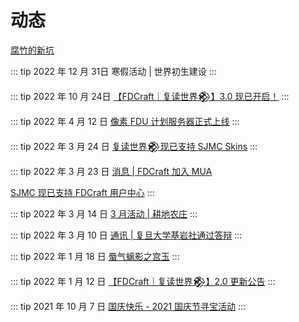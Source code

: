 # 动态

[腐竹的新坑](/news/holes)

::: tip 2022 年 12 月 31日
寒假活动 | 世界初生建设
:::

::: tip 2022 年 10 月 24日
[【FDCraft｜复读世界𒆙】3.0 现已开启！](/news/posts/2022102401)
:::

::: tip 2022 年 4 月 12 日
[像素 FDU 计划服务器正式上线](/news/posts/2022041201)
:::

::: tip 2022 年 3 月 24 日
[复读世界𒆙现已支持 SJMC Skins](/news/posts/2022032401)
:::

::: tip 2022 年 3 月 23 日
[消息 | FDCraft 加入 MUA](/news/posts/2022032302)

[SJMC 现已支持 FDCraft 用户中心](/news/posts/2022032301)
:::

::: tip 2022 年 3 月 14 日
[3 月活动 | 耕地农庄](/news/posts/2022031401)
:::

::: tip 2022 年 3 月 10 日
[通讯 | 复旦大学基岩社通过答辩](/news/posts/2022030901)
:::

::: tip 2022 年 1 月 18 日
[蜃气螭影之宫玉](/news/posts/2022011801)
:::

::: tip 2022 年 1 月 12 日
[【FDCraft｜复读世界𒆙】2.0 更新公告](/news/posts/2022011201)
:::

::: tip 2021 年 10 月 7 日
[国庆快乐 - 2021 国庆节寻宝活动](/news/posts/2021100701)
:::
